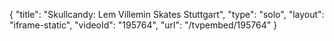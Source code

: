 {
    "title": "Skullcandy: Lem Villemin Skates Stuttgart",
    "type": "solo",
    "layout": "iframe-static",
    "videoId": "195764",
    "url": "\/tvpembed\/195764"
}